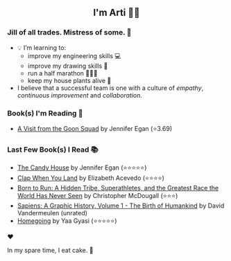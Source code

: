 <div align="center">
  
  ## I'm Arti 👋🏽
  
</div>
  
### Jill of all trades. Mistress of some. 👑

- 💡 I’m learning to:
  - improve my engineering skills 💻
  - improve my drawing skills 🎨
  - run a half marathon 🏃🏽‍♀️
  - keep my house plants alive 🌱
- I believe that a successful team is one with a culture of _empathy_, _continuous improvement_ and _collaboration._


### Book(s) I'm Reading 📖
<!-- GOODREADS-LIST:START -->
- [A Visit from the Goon Squad](https://www.goodreads.com/review/show/2755894147?utm_medium=api&utm_source=rss) by Jennifer Egan (⭐️3.69)
<!-- GOODREADS-LIST:END -->

### Last Few Book(s) I Read 📚
<!-- GOODREADS-READ-LIST:START -->
- [The Candy House](https://www.goodreads.com/review/show/4626893088?utm_medium=api&utm_source=rss) by Jennifer Egan (⭐⭐⭐⭐⭐)
- [Clap When You Land](https://www.goodreads.com/review/show/5941330138?utm_medium=api&utm_source=rss) by Elizabeth Acevedo (⭐⭐⭐⭐)
- [Born to Run: A Hidden Tribe, Superathletes, and the Greatest Race the World Has Never Seen](https://www.goodreads.com/review/show/5950126951?utm_medium=api&utm_source=rss) by Christopher McDougall (⭐⭐⭐)
- [Sapiens: A Graphic History, Volume 1 - The Birth of Humankind](https://www.goodreads.com/review/show/3771178926?utm_medium=api&utm_source=rss) by David Vandermeulen (unrated)
- [Homegoing](https://www.goodreads.com/review/show/2709839390?utm_medium=api&utm_source=rss) by Yaa Gyasi (⭐⭐⭐⭐⭐)
<!-- GOODREADS-READ-LIST:END -->
❤️

In my spare time, I eat cake. 🍰
